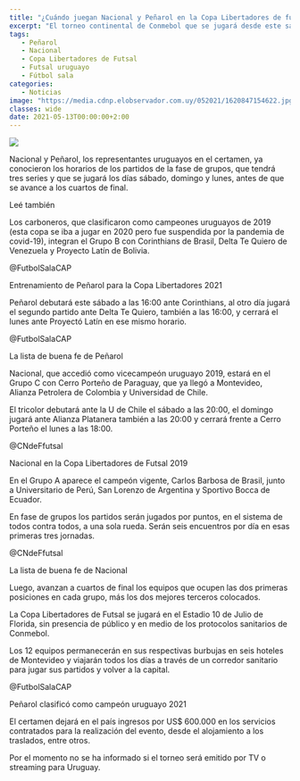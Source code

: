 ```yaml
---
title: "¿Cuándo juegan Nacional y Peñarol en la Copa Libertadores de futsal?"
excerpt: "El torneo continental de Conmebol que se jugará desde este sábado en Florida tendrá a los grandes uruguayos y a los principales clubes del continente"
tags:
   - Peñarol
   - Nacional
   - Copa Libertadores de Futsal
   - Futsal uruguayo
   - Fútbol sala
categories:
   - Noticias
image: "https://media.cdnp.elobservador.com.uy/052021/1620847154622.jpg?&cw=1170"
classes: wide
date: 2021-05-13T00:00:00+2:00
---
```



<img src="https://media.cdnp.elobservador.com.uy/052021/1620847154622.jpg?&cw=1170">


Nacional y Peñarol, los representantes uruguayos en el certamen, ya conocieron los horarios de los partidos de la fase de grupos, que tendrá tres series y que se jugará los días sábado, domingo y lunes, antes de que se avance a los cuartos de final.


Leé también


Los carboneros, que clasificaron como campeones uruguayos de 2019 (esta copa se iba a jugar en 2020 pero fue suspendida por la pandemia de covid-19), integran el Grupo B con Corinthians de Brasil, Delta Te Quiero de Venezuela y Proyecto Latín de Bolivia.





@FutbolSalaCAP


Entrenamiento de Peñarol para la Copa Libertadores 2021





Peñarol debutará este sábado a las 16:00 ante Corinthians, al otro día jugará el segundo partido ante Delta Te Quiero, también a las 16:00, y cerrará el lunes ante Proyectó Latín en ese mismo horario.





@FutbolSalaCAP


La lista de buena fe de Peñarol





Nacional, que accedió como vicecampeón uruguayo 2019, estará en el Grupo C con Cerro Porteño de Paraguay, que ya llegó a Montevideo, Alianza Petrolera de Colombia y Universidad de Chile.


El tricolor debutará ante la U de Chile el sábado a las 20:00, el domingo jugará ante Alianza Platanera también a las 20:00 y cerrará frente a Cerro Porteño el lunes a las 18:00.





@CNdeFfutsal


Nacional en la Copa Libertadores de Futsal 2019





En el Grupo A aparece el campeón vigente, Carlos Barbosa de Brasil, junto a Universitario de Perú, San Lorenzo de Argentina y Sportivo Bocca de Ecuador.


En fase de grupos los partidos serán jugados por puntos, en el sistema de todos contra todos, a una sola rueda. Serán seis encuentros por día en esas primeras tres jornadas.





@CNdeFfutsal


La lista de buena fe de Nacional





Luego, avanzan a cuartos de final los equipos que ocupen las dos primeras posiciones en cada grupo, más los dos mejores terceros colocados.


La Copa Libertadores de Futsal se jugará en el Estadio 10 de Julio de Florida, sin presencia de público y en medio de los protocolos sanitarios de Conmebol.


Los 12 equipos permanecerán en sus respectivas burbujas en seis hoteles de Montevideo y viajarán todos los días a través de un corredor sanitario para jugar sus partidos y volver a la capital.





@FutbolSalaCAP


Peñarol clasificó como campeón uruguayo 2021





El certamen dejará en el país ingresos por US$ 600.000 en los servicios contratados para la realización del evento, desde el alojamiento a los traslados, entre otros.


Por el momento no se ha informado si el torneo será emitido por TV o streaming para Uruguay.


